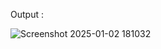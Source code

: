 















Output :

![Screenshot 2025-01-02 181032](https://github.com/user-attachments/assets/ac3bf172-4418-4f6c-b873-48018b676916)
